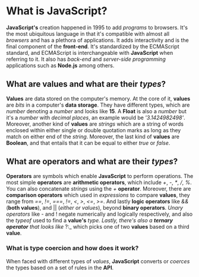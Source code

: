 # What is **JavaScript**?

**JavaScript's** creation happened in 1995 to add _programs_ to browsers. It's the most ubiquitous language in that it's compatible with almost all _browsers_ and has a plethora of applications. It adds interactivity and is the final component of the **front-end**. It's standardized by the ECMAScript standard, and ECMAScript is interchangeable with **JavaScript** when referring to it. It also has _back-end_ and _server-side programming_ applications such as **Node.js** among others.

## What are **values** and what are their _types_?

**Values** are data stored on the computer's memory. At the core of it, **values** are _bits_ in a computer's **data storage**. They have different types, which are _number_ denoting a _number_ and looks like **15**. A **Float** is also a _number_ but it's a _number_ with _decimal places_, an example would be _'3.1424982498'_. Moreover, another kind of **values** are _strings_ which are a string of words enclosed within either single or double quotation marks as long as they match on either end of the _string_. Moreover, the last kind of **values** are **Boolean**, and that entails that it can be equal to either _true_ or _false_.

## What are **operators** and what are their _types_?

**Operators** are symbols which enable **JavaScript** to perform operations. The most simple **operators** are **arithmetic operators**, which include _+_, _-_, _*_, _/_, _%_. You can also concatenate _strings_ using the _+_ **operator**. Moreover, there are **comparison operators** which used in _expressions_ to compare **values**, they range from _==_, _!=_, _===_, _!=_, _<_, _>_, _<=_, _>=_. And lastly **logic operators** like _&&_ (**both values**), and || (_either or values_), beyond **binary operators**. _Unary operators_ like - and ! negate numerically and logically respectively, and also the _typeof_ used to find a **value's** _type. Lastly, there's also a **ternary operator** that looks like_ ?:_ which picks one of two **values** based on a third **value**.

### What is **type coercion** and how does it work?

When faced with different types of _values_, **JavaScript** converts or _coerces_ the types based on a set of rules in the **API**.

